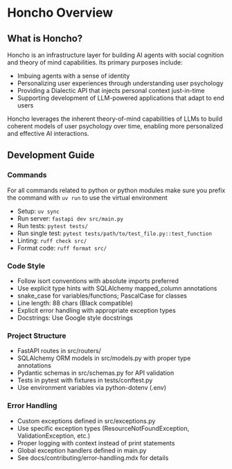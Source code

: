 # Honcho Overview

## What is Honcho?

Honcho is an infrastructure layer for building AI agents with social cognition and theory of mind capabilities. Its primary purposes include:

- Imbuing agents with a sense of identity
- Personalizing user experiences through understanding user psychology
- Providing a Dialectic API that injects personal context just-in-time
- Supporting development of LLM-powered applications that adapt to end users

Honcho leverages the inherent theory-of-mind capabilities of LLMs to build coherent models of user psychology over time, enabling more personalized and effective AI interactions.

## Development Guide

### Commands

For all commands related to python or python modules make sure you prefix
the command with `uv run` to use the virtual environment

- Setup: `uv sync`
- Run server: `fastapi dev src/main.py`
- Run tests: `pytest tests/`
- Run single test: `pytest tests/path/to/test_file.py::test_function`
- Linting: `ruff check src/`
- Format code: `ruff format src/`

### Code Style

- Follow isort conventions with absolute imports preferred
- Use explicit type hints with SQLAlchemy mapped_column annotations
- snake_case for variables/functions; PascalCase for classes
- Line length: 88 chars (Black compatible)
- Explicit error handling with appropriate exception types
- Docstrings: Use Google style docstrings

### Project Structure

- FastAPI routes in src/routers/
- SQLAlchemy ORM models in src/models.py with proper type annotations
- Pydantic schemas in src/schemas.py for API validation
- Tests in pytest with fixtures in tests/conftest.py
- Use environment variables via python-dotenv (.env)

### Error Handling

- Custom exceptions defined in src/exceptions.py
- Use specific exception types (ResourceNotFoundException, ValidationException, etc.)
- Proper logging with context instead of print statements
- Global exception handlers defined in main.py
- See docs/contributing/error-handling.mdx for details

